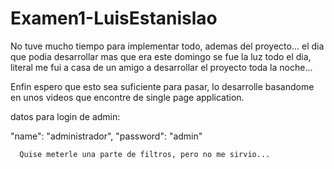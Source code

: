 # Examen1-LuisEstanislao

No tuve mucho tiempo para implementar todo, ademas del proyecto... el dia que podia desarrollar mas que era este domingo se fue la luz todo el dia, literal me fui a casa de un amigo a desarrollar el proyecto toda la noche... 

Enfin espero que esto sea suficiente para pasar, lo desarrolle basandome en unos videos que encontre de single page application.


datos para login de admin:

 "name": "administrador",
      "password": "admin"

      Quise meterle una parte de filtros, pero no me sirvio...